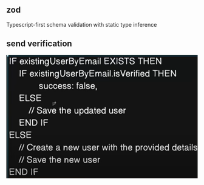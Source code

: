 ## zod

Typescript-first schema validation with static type inference

## send verification

![alt text](image.png)
